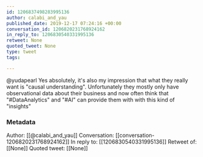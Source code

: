 ```yaml
---
id: 1206837498283995136
author: calabi_and_yau
published_date: 2019-12-17 07:24:16 +00:00
conversation_id: 1206820231768924162
in_reply_to: 1206830540331995136
retweet: None
quoted_tweet: None
type: tweet
tags:

---
```


@yudapearl Yes absolutely, it's also my impression that what they really want is "causal understanding". Unfortunately they mostly only have observational data about their business and now often think that "#DataAnalytics" and "#AI" can provide them with with this kind of "insights"

### Metadata

Author: [[@calabi_and_yau]]
Conversation: [[conversation-1206820231768924162]]
In reply to: [[1206830540331995136]]
Retweet of: [[None]]
Quoted tweet: [[None]]
